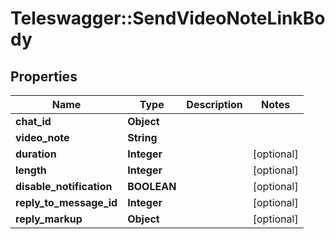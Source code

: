 # Teleswagger::SendVideoNoteLinkBody

## Properties
Name | Type | Description | Notes
------------ | ------------- | ------------- | -------------
**chat_id** | **Object** |  | 
**video_note** | **String** |  | 
**duration** | **Integer** |  | [optional] 
**length** | **Integer** |  | [optional] 
**disable_notification** | **BOOLEAN** |  | [optional] 
**reply_to_message_id** | **Integer** |  | [optional] 
**reply_markup** | **Object** |  | [optional] 


